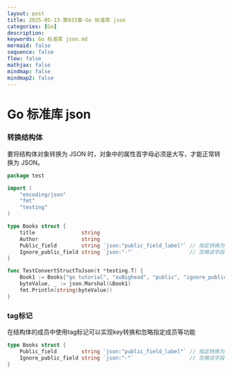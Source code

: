 ```yaml
---
layout: post
title: 2025-05-13-第033章-Go 标准库 json
categories: [Go]
description: 
keywords: Go 标准库 json.md
mermaid: false
sequence: false
flow: false
mathjax: false
mindmap: false
mindmap2: false
---
```

# Go 标准库 json

### 转换结构体

要将结构体对象转换为 JSON 时，对象中的属性首字母必须是大写，才能正常转换为 JSON。

```go
package test

import (
	"encoding/json"
	"fmt"
	"testing"
)

type Books struct {
	title               string
	Author              string
	Public_field        string `json:"public_field_label"` // 指定转换为json的key名称
	Ignore_public_field string `json:"-"`                  // 忽略该字段
}

func TestConvertStructToJson(t *testing.T) {
	Book1 := Books{"go tutorial", "xuBighead", "public", "ignore_public_field"}
	byteValue, _ := json.Marshal(&Book1)
	fmt.Println(string(byteValue))
}
```



### tag标记

在结构体的成员中使用tag标记可以实现key转换和忽略指定成员等功能

```go
type Books struct {
	Public_field        string `json:"public_field_label"` // 指定转换为json的key名称
	Ignore_public_field string `json:"-"`                  // 忽略该字段
}
```
